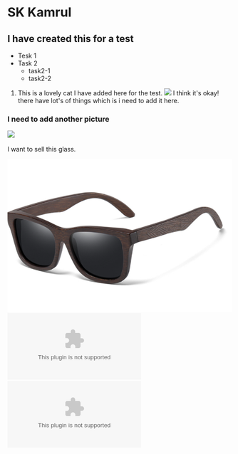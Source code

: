 # SK Kamrul
## I have created this for a test
* Tesk 1
* Task 2
  * task2-1
  * task2-2
1. This is a lovely cat I have added here for the test.
  ![](https://i.ebayimg.com/images/g/V80AAOSwLehazFf4/s-l1600.jpg)
I think it's okay!
there have lot's of things which is i need to add it here.

### I need to add another picture
 ![](https://i.guim.co.uk/img/media/26392d05302e02f7bf4eb143bb84c8097d09144b/446_167_3683_2210/master/3683.jpg?width=620&dpr=2&s=none)

I want to sell this glass.

![](img/glass.PNG)
![nexmaker](www.nexmaker.com)
![facbook](www.facbook.com)